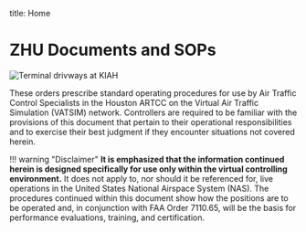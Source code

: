 title: Home
# ZHU Documents and SOPs
![Terminal drivways at KIAH](https://viadirect.com/wp-content/uploads/2020/01/1120-x-350-George-Bush-Intercontinental-Airport-Location.jpg)

These orders prescribe standard operating procedures for use by Air Traffic Control Specialists in the Houston ARTCC on the Virtual Air Traffic Simulation (VATSIM) network. Controllers are required to be familiar with the provisions of this document that pertain to their operational responsibilities and to exercise their best judgment if they encounter situations not covered
herein.

!!! warning "Disclaimer"
    **It is emphasized that the information continued herein is designed specifically for use only within the virtual controlling environment.** It does not apply to, nor should it be referenced for, live operations in the United States National Airspace System (NAS). The procedures continued within this document show how the positions are to be operated and, in conjunction with FAA Order 7110.65, will be the basis for performance evaluations, training, and certification.